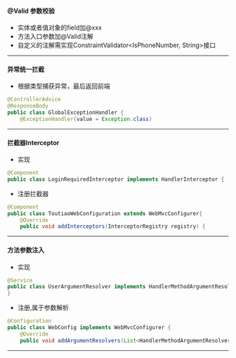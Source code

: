 #### @Valid 参数校验
- 实体或者值对象的field加@xxx
- 方法入口参数加@Valid注解
- 自定义的注解需实现ConstraintValidator<IsPhoneNumber, String>接口
 
---

#### 异常统一拦截

- 根据类型捕获异常，最后返回前端
```java
@ControllerAdvice  
@ResponseBody  
public class GlobalExceptionHandler {  
    @ExceptionHandler(value = Exception.class)
```
---

#### 拦截器Interceptor
- 实现
```java
@Component
public class LoginRequiredInterceptor implements HandlerInterceptor {
```
- 注册拦截器
```java
@Component
public class ToutiaoWebConfiguration extends WebMvcConfigurer{
    @Override
    public void addInterceptors(InterceptorRegistry registry) {
```
---

#### 方法参数注入
- 实现
```java
@Service
public class UserArgumentResolver implements HandlerMethodArgumentResolver {
}

```
- 注册,属于参数解析
```java
@Configuration
public class WebConfig implements WebMvcConfigurer {
    @Override
    public void addArgumentResolvers(List<HandlerMethodArgumentResolver> resolvers){
```
---